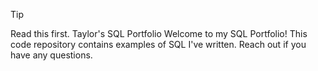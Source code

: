 > [!TIP]
> Read this first.
Taylor's SQL Portfolio
Welcome to my SQL Portfolio! This code repository contains examples of SQL I've written. Reach out if you have any questions. 
